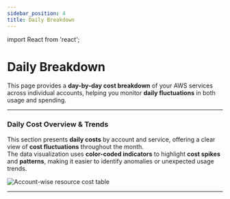 ```yaml
---
sidebar_position: 4
title: Daily Breakdown
---
```


import React from 'react';

# Daily Breakdown

This page provides a **day-by-day cost breakdown** of your AWS services across individual accounts, helping you monitor **daily fluctuations** in both usage and spending.

---

### Daily Cost Overview & Trends

This section presents **daily costs** by account and service, offering a clear view of **cost fluctuations** throughout the month.  
The data visualization uses **color-coded indicators** to highlight **cost spikes** and **patterns**, making it easier to identify anomalies or unexpected usage trends.

<div style={{ textAlign: 'center' }}>
  <img src="/img/accountwisebreakup/account-breakup-resource-table.png" alt="Account-wise resource cost table" />
</div>

---
